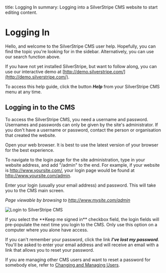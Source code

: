 title: Logging In
summary: Logging into a SilverStripe CMS website to start editing content.

# Logging In

Hello, and welcome to the SilverStripe CMS user help. Hopefully, you can find the topic you're looking for in the sidebar. Alternatively, you can use our search function above.

If you have not yet installed SilverStripe, but want to follow along, you can use our interactive demo at [http://demo.silverstripe.com/](http://demo.silverstripe.com/).

To access this help guide, click the button ***Help*** from your SilverStripe CMS menu at any time.

## Logging in to the CMS

To access the SilverStripe CMS, you need a username and password. Usernames and passwords can only be given by the site's administrator. If you don't have a username or password, contact the person or organisation that created the website.

Open your web browser. It is best to use the latest version of your browser for the best experience.

To navigate to the login page for the site administration, type in your website address, and add "/admin" to the end. For example, if your website is http://www.yoursite.com/, your login page would be found at http://www.yoursite.com/admin.

Enter your login (usually your email address) and password. This will take you to the CMS main screen.

*Page viewable by browsing to http://www.mysite.com/admin*

![Login to SilverStripe CMS](/_images/general-login.png)

<div class="note" markdown="1">
If you select the **Keep me signed in** checkbox field, the login fields will pre-populate the next time you login to the CMS. Only use this option on a computer where you alone have access. <!-- to do check -->

If you can't remember your password, click the link ***I've lost my password***. You'll be asked to enter your email address and will receive an email with a link that allows you to reset your password.

If you are managing other CMS users and want to reset a password for somebody else, refer to [Changing and Managing Users](02_Changing_And_Managing_Users.md).
</div>
